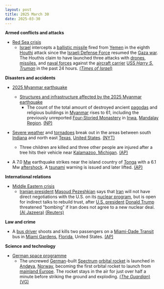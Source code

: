 ```yaml
---
layout: post
title: 2025 March 30
date: 2025-03-30
---
```



**Armed conflicts and attacks**

* [Red Sea crisis](https://en.wikipedia.org/wiki/Red_Sea_crisis "Red Sea crisis")
  + [Israel](https://en.wikipedia.org/wiki/Israel "Israel") intercepts a [ballistic missile](https://en.wikipedia.org/wiki/Ballistic_missile "Ballistic missile") fired from [Yemen](https://en.wikipedia.org/wiki/Houthi_controlled_territory_of_Yemen "Houthi controlled territory of Yemen") in the eighth [Houthi](https://en.wikipedia.org/wiki/Houthi "Houthi") attack since the [Israeli Defense Force](https://en.wikipedia.org/wiki/Israeli_Defense_Force "Israeli Defense Force") resumed the [Gaza war](https://en.wikipedia.org/wiki/Gaza_war "Gaza war"). The Houthis claim to have launched three attacks with [drones](https://en.wikipedia.org/wiki/Drone_warfare "Drone warfare"), [missiles](https://en.wikipedia.org/wiki/Missile "Missile"), and [naval forces](https://en.wikipedia.org/wiki/Yemeni_Navy "Yemeni Navy") against the [aircraft carrier](https://en.wikipedia.org/wiki/Aircraft_carrier "Aircraft carrier") [USS *Harry S. Truman*](https://en.wikipedia.org/wiki/USS_Harry_S._Truman "USS Harry S. Truman") in the past 24 hours. [(*Times of Israel*)](https://www.timesofisrael.com/houthi-missile-triggers-sirens-in-central-israel-is-downed-en-route/)

**Disasters and accidents**

* [2025 Myanmar earthquake](https://en.wikipedia.org/wiki/2025_Myanmar_earthquake "2025 Myanmar earthquake")
  + [Structures and infrastructure affected by the 2025 Myanmar earthquake](https://en.wikipedia.org/wiki/List_of_populated_places_affected_by_the_2025_Myanmar_earthquake#Structures_and_infrastructure "List of populated places affected by the 2025 Myanmar earthquake")
    - The count of the total amount of destroyed ancient [pagodas](https://en.wikipedia.org/wiki/Pagoda "Pagoda") and religious buildings in [Myanmar](https://en.wikipedia.org/wiki/Myanmar "Myanmar") rises to 61, including the previously unreported [Four-Storied Monastery](https://en.wikipedia.org/wiki/Four-Storied_Monastery "Four-Storied Monastery") in [Inwa](https://en.wikipedia.org/wiki/Inwa "Inwa"), [Mandalay Region](https://en.wikipedia.org/wiki/Mandalay_Region "Mandalay Region"). [(NP)](https://npnewsmm.com/news/67e8f0ca7bc0d4471b7630bd)
* [Severe weather](https://en.wikipedia.org/wiki/Severe_weather "Severe weather") and [tornadoes](https://en.wikipedia.org/wiki/Tornadoes "Tornadoes") break out in the areas between south [Indiana](https://en.wikipedia.org/wiki/Indiana "Indiana") and north east [Texas](https://en.wikipedia.org/wiki/Texas "Texas"), [United States](https://en.wikipedia.org/wiki/United_States "United States"). [(NYT)](https://www.nytimes.com/2025/03/30/weather/tornado-storms-missouri-illinois.html)
  + Three children are killed and three other people are injured after a tree hits their vehicle near [Kalamazoo, Michigan](https://en.wikipedia.org/wiki/Kalamazoo%2C_Michigan "Kalamazoo, Michigan"). [(AP)](https://apnews.com/article/severe-weather-great-lakes-michigan-tennessee-southeast-7b35717298545424f50c9ca829ea0718)

* A 7.0 [Mw](https://en.wikipedia.org/wiki/Richter_scale "Richter scale") earthquake strikes near the island country of [Tonga](https://en.wikipedia.org/wiki/Tonga "Tonga") with a 6.1 Mw [aftershock](https://en.wikipedia.org/wiki/Aftershock "Aftershock"). A [tsunami](https://en.wikipedia.org/wiki/Tsunami "Tsunami") warning is issued and later lifted. [(AP)](https://apnews.com/article/tonga-earthquake-tsunami-warning-pacific-island-0bcaab5e5e83156846a65ed46556391e)

**International relations**

* [Middle Eastern crisis](https://en.wikipedia.org/wiki/Middle_Eastern_crisis_%282023%E2%80%93present%29 "Middle Eastern crisis (2023–present)")
  + [Iranian president](https://en.wikipedia.org/wiki/President_of_Iran "President of Iran") [Masoud Pezeshkian](https://en.wikipedia.org/wiki/Masoud_Pezeshkian "Masoud Pezeshkian") says that [Iran](https://en.wikipedia.org/wiki/Iran "Iran") will not have direct negotiations with the U.S. on its [nuclear program](https://en.wikipedia.org/wiki/Nuclear_program_of_Iran "Nuclear program of Iran"), but is open for indirect talks to rebuild trust, after [U.S. president](https://en.wikipedia.org/wiki/U.S._president "U.S. president") [Donald Trump](https://en.wikipedia.org/wiki/Donald_Trump "Donald Trump") threatened "bombing" if Iran does not agree to a new nuclear deal. [(Al Jazeera)](https://www.aljazeera.com/news/2025/3/30/iran-rejects-direct-nuclear-talks-with-trump-open-to-indirect-negotiations) [(Reuters)](https://www.reuters.com/world/trump-says-there-will-be-bombing-if-iran-does-not-make-nuclear-deal-2025-03-30/)

**Law and crime**

* A [bus driver](https://en.wikipedia.org/wiki/Bus_driver "Bus driver") shoots and kills two passengers on a [Miami-Dade Transit](https://en.wikipedia.org/wiki/Miami-Dade_Transit "Miami-Dade Transit") bus in [Miami Gardens](https://en.wikipedia.org/wiki/Miami_Gardens%2C_Florida "Miami Gardens, Florida"), [Florida](https://en.wikipedia.org/wiki/Florida "Florida"), United States. [(AP)](https://apnews.com/article/miami-gardens-florida-bus-driver-shooting-two-dead-109be47d17e0fac06eea3fed4ea38472)

**Science and technology**

* [German space programme](https://en.wikipedia.org/wiki/German_space_programme "German space programme")
  + The uncrewed [German](https://en.wikipedia.org/wiki/Germany "Germany")-built [Spectrum](https://en.wikipedia.org/wiki/Isar_Aerospace_Spectrum "Isar Aerospace Spectrum") [orbital rocket](https://en.wikipedia.org/wiki/Launch_vehicle "Launch vehicle") is launched in [Andøya](https://en.wikipedia.org/wiki/And%C3%B8ya "Andøya"), [Norway](https://en.wikipedia.org/wiki/Norway "Norway"), becoming the first orbital rocket to launch from [mainland Europe](https://en.wikipedia.org/wiki/Continental_Europe "Continental Europe"). The rocket stays in the air for just over half a minute before striking the ground and exploding. [(*The Guardian*)](https://www.theguardian.com/science/2025/mar/30/first-orbital-rocket-launched-europe-crashes-launch-spectrum) [(VG)](https://www.vg.no/nyheter/i/eM4vnO/andoeya-kan-bli-vitne-til-historisk-rakettoppskyting-soendag)
